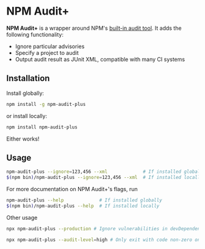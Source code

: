 # NPM Audit+

**NPM Audit+** is a wrapper around NPM's [built-in audit tool](https://docs.npmjs.com/cli/audit). It adds the following functionality:

- Ignore particular advisories
- Specify a project to audit
- Output audit result as JUnit XML, compatible with many CI systems

## Installation

Install globally:

```sh
npm install -g npm-audit-plus
```

or install locally:

```sh
npm install npm-audit-plus
```

Either works!

## Usage

```sh
npm-audit-plus --ignore=123,456 --xml             # If installed globally
$(npm bin)/npm-audit-plus --ignore=123,456 --xml  # If installed locally
```

For more documentation on NPM Audit+'s flags, run

```sh
npm-audit-plus --help             # If installed globally
$(npm bin)/npm-audit-plus --help  # If installed locally
```

Other usage

```sh
npx npm-audit-plus --production # Ignore vulnerabilities in devDependencies
```

```sh
npx npm-audit-plus --audit-level=high # Only exit with code non-zero on high and critical
```
